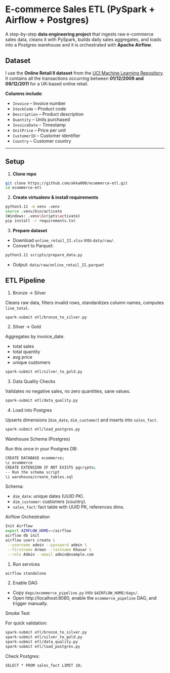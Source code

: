 #  E-commerce Sales ETL (PySpark + Airflow + Postgres) 
A step-by-step **data engineering project** that ingests raw e-commerce sales 
data, cleans it with PySpark, builds daily sales aggregates, and loads into a Postgres 
warehouse and it is orchestrated with **Apache Airflow**. 

## Dataset 
I use the **Online Retail II dataset** from the [UCI Machine Learning 
Repository](https://archive.ics.uci.edu/dataset/502/online+retail+ii).   
It contains all the transactions occurring between **01/12/2009 and 09/12/2011** for a 
UK-based online retail.
 
**Columns include**:   
- `Invoice` – Invoice number   
- `StockCode` – Product code   
- `Description` – Product description   
- `Quantity` – Units purchased   
- `InvoiceDate` – Timestamp   
- `UnitPrice` – Price per unit   
- `CustomerID` – Customer identifier   
- `Country` – Customer country   

--- 
## Setup 
1. **Clone repo**
 
```bash 
git clone https://github.com/akka000/ecommerce-etl.git 
cd ecommerce-etl
```
2. **Create virtualenv & install requirements**
```bash
python3.11 -m venv .venv 
source .venv/bin/activate        
(Windows: .venv\Scripts\activate)
pip install -r requirements.txt 
```
3. **Prepare dataset** 
- Download `online_retail_II.xlsx` into `data/raw/`. 
- Convert to Parquet:
```bash
python3.11 scripts/prepare_data.py
```
- Output: `data/raw/online_retail_II.parquet`
## ETL Pipeline 
1. Bronze → Silver
 
Cleans raw data, filters invalid rows, standardizes column names, computes `line_total`.
```bash 
spark-submit etl/bronze_to_silver.py 
```
2. Silver → Gold
 
Aggregates by invoice_date: 
- total sales 
- total quantity 
- avg price 
- unique customers 
```bash
spark-submit etl/silver_to_gold.py 
```
3. Data Quality Checks

Validates no negative sales, no zero quantities, sane values. 
```bash
spark-submit etl/data_quality.py
```
4. Load into Postgres 

Upserts dimensions (`dim_date`, `dim_customer`) and inserts into `sales_fact`. 
```bash
spark-submit etl/load_postgres.py 
```
Warehouse Schema (Postgres) 

Run this once in your Postgres DB: 
```bash
CREATE DATABASE ecommerce; 
\c ecommerce 
CREATE EXTENSION IF NOT EXISTS pgcrypto; 
-- Run the schema script 
\i warehouse/create_tables.sql 
```
Schema:

- `dim_date`: unique dates (UUID PK). 
- `dim_customer`: customers (country). 
- `sales_fact`: fact table with UUID PK, references dims. 

Airflow Orchestration 
```bash
Init Airflow 
export AIRFLOW_HOME=~/airflow 
airflow db init 
airflow users create \
 --username admin --password admin \
 --firstname Arman --lastname Khaxar \
 --role Admin --email admin@example.com 
```
1. Run services 
```bash
airflow standalone
```
2. Enable DAG 

- Copy `dags/ecommerce_pipeline.py` into `$AIRFLOW_HOME/dags/`. 
- Open http://localhost:8080, enable the `ecommerce_pipeline` DAG, and trigger 
manually. 

Smoke Test

For quick validation:
```bash
spark-submit etl/bronze_to_silver.py 
spark-submit etl/silver_to_gold.py 
spark-submit etl/data_quality.py 
spark-submit etl/load_postgres.py 
```
Check Postgres: 

    SELECT * FROM sales_fact LIMIT 10;